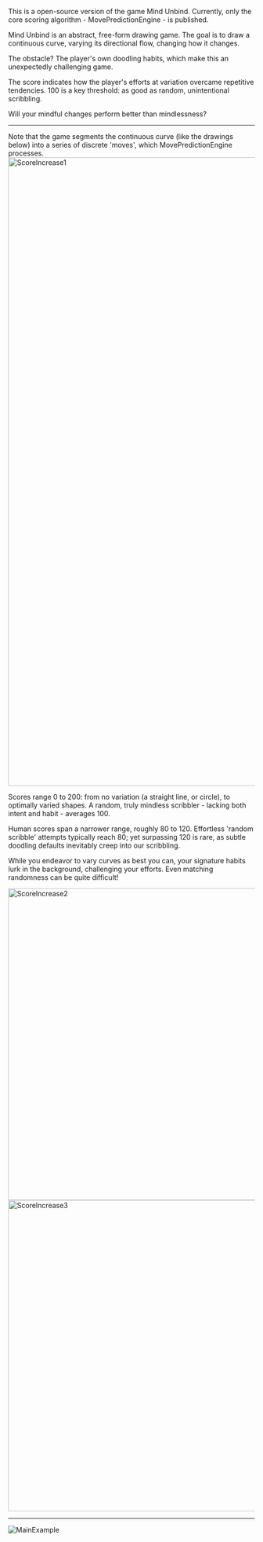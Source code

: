 This is a open-source version of the game Mind Unbind. Currently, only the core scoring algorithm - MovePredictionEngine - is published.

Mind Unbind is an abstract, free-form drawing game. 
The goal is to draw a continuous curve, varying its directional flow, changing how it changes.

The obstacle? The player's own doodling habits, which make this an unexpectedly challenging game. 

The score indicates how the player's efforts at variation overcame repetitive tendencies. 100 is a key threshold: as good as random, unintentional scribbling. 

Will your mindful changes perform better than mindlessness? 

------------
Note that the game segments the continuous curve (like the drawings below) into a series of discrete 'moves', which MovePredictionEngine processes. 
<img width="1080" height="1280" alt="ScoreIncrease1" src="https://github.com/user-attachments/assets/9f1f9cb8-ccd5-4367-85d7-a93c7ed0e1f4" />

Scores range 0 to 200: from no variation (a straight line, or circle), to optimally varied shapes. A random, truly mindless scribbler - lacking both intent and habit - averages 100.

Human scores span a narrower range, roughly 80 to 120. Effortless 'random scribble' attempts typically reach 80; yet surpassing 120 is rare, as subtle doodling defaults inevitably creep into our scribbling.

While you endeavor to vary curves as best you can, your signature habits lurk in the background, challenging your efforts. Even matching randomness can be quite difficult!

<img width="1080" height="635" alt="ScoreIncrease2" src="https://github.com/user-attachments/assets/fbf8e0ff-20a1-4367-a729-3750a7454009" />
<img width="1080" height="634" alt="ScoreIncrease3" src="https://github.com/user-attachments/assets/4fc2d5ad-67f9-4f58-9fb7-6f7adfd6eda0" />

------------
![MainExample](https://github.com/user-attachments/assets/8ff407e9-5e4a-4590-84b6-29496ffecd79)



